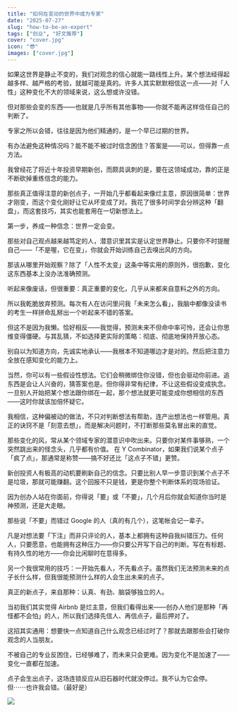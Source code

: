 ```yaml
---
title: "如何在变动的世界中成为专家"
date: "2025-07-27"
slug: "how-to-be-an-expert"
tags: ["创业", "好文推荐"]
cover: "cover.jpg"
icon: "😎"
images: ["cover.jpg"]
---
```

如果这世界是静止不变的，我们对观念的信心就能一路线性上升。某个想法经得起越多样、越严格的考验，就越可能是真的。许多人其实默默相信这一点——对「人性」这种变化不大的领域来说，这么想或许没错。



但对那些会变的东西——也就是几乎所有其他事物——你就不能再这样信任自己的判断了。



专家之所以会错，往往是因为他们精通的，是一个早已过期的世界。



有办法避免这种情况吗？能不能不被过时信念困住？答案是——可以，但得靠一点方法。



我曾经花了将近十年投资早期新创，而颇具讽刺的是，要在这领域成功，靠的正是不断砍掉重练信念的能力。



那些真正值得注意的新创点子，一开始几乎都看起来像烂主意，原因很简单：世界才刚变，而这个变化刚好让它从坏变成了对。我花了很多时间学会分辨这种「翻盘」，而这套技巧，其实也能套用在一切新想法上。



第一步，养成一种信念：世界一定会变。



那些对自己观点越来越笃定的人，潜意识里其实是认定世界静止。只要你不时提醒自己——「不是喔，它在变」，你就会开始训练自己去嗅出风的方向。



那该从哪里开始观察？除了「人性不太变」这条中等实用的原则外，很抱歉，变化这东西基本上没办法准确预测。



听起来像废话，但很重要：真正重要的变化，几乎从来都来自意料之外的方向。



所以我乾脆放弃预测。每次有人在访问里问我「未来怎么看」，我脑中都像没读书的考生一样拼命乱掰出一个听起来不错的答案。



但这不是因为我懒。恰好相反——我觉得，预测未来不但命中率可怜，还会让你思维变得僵硬。与其乱猜，不如选择更实际的策略：彻底、彻底地保持开放心态。



别自以为知道方向，先诚实地承认——我根本不知道哪边才是对的。然后把注意力全放在感知变化的能力上。



当然，你可以有一些假设性想法。它们会稍微绑住你没错，但也会驱动你前进。追东西是会让人兴奋的，猜答案也是。但你得非常有纪律，不让这些假设变成执念。
一旦别人开始把某个想法跟你绑在一起，那个想法就更可能变成你想相信的东西——这时你就该加倍怀疑它。



我相信，这种偏被动的做法，不只对判断想法有帮助，连产出想法也一样管用。真正的诀窍不是「刻意去想」，而是解决问题时，不打断那些莫名冒出来的直觉。



那些变化的风，常从某个领域专家的潜意识中吹出来。只要你对某件事够熟，一个突然跳出来的怪念头，几乎都有价值。
在 Y Combinator，如果我们说某个点子「疯了点」，那通常是称赞——搞不好还比「这点子不错」更赞。



新创投资人有极高的动机要刷新自己的信念。只要比别人早一步意识到某个点子不是垃圾，那就可能赚翻。这个回报不只是钱，更是你整个判断体系的现场验证。



因为创办人站在你面前，你得说「要」或「不要」，几个月后你就会知道你当时是神预测，还是大走眼。



那些说「不要」而错过 Google 的人（真的有几个），这笔帐会记一辈子。



凡是对想法要「下注」而非只评论的人，基本上都拥有这种自我纠错压力。任何人，只要愿意，也能拥有这种压力——你只要公开写下自己的判断。写在有标题、有持久性的地方——你会比闲聊时在意得多。



另一个我很常用的技巧：一开始先看人，不先看点子。虽然我们无法预测未来的点子长什么样，但我很能预测什么样的人会生出未来的点子。



真正的新点子，来自那种：认真、有劲、脑袋够独立的人。



当初我们其实觉得 Airbnb 是烂主意，但我们看得出来——创办人他们是那种「再怪都不会怕」的人，所以我们选择先信人、再信点子，最后押对了。



这招其实通用：想要快一点知道自己什么观念已经过时了？那就去跟那些会打破你观念的人当朋友。



不被自己的专业反困住，已经够难了，而未来只会更难。因为变化不是加速了——变化一直都在加速。



点子会生出点子，这场连锁反应从旧石器时代就没停过。我不认为它会停。
但⋯⋯也许我会错。（最好是）




![](https://prod-files-secure.s3.us-west-2.amazonaws.com/112d0858-5090-4d34-a606-b75eb8d65fd2/46476355-9cf3-4e99-9b7a-3531bc426380/1000202064.png?X-Amz-Algorithm=AWS4-HMAC-SHA256&X-Amz-Content-Sha256=UNSIGNED-PAYLOAD&X-Amz-Credential=ASIAZI2LB4664J5DZDK7%2F20250810%2Fus-west-2%2Fs3%2Faws4_request&X-Amz-Date=20250810T134146Z&X-Amz-Expires=3600&X-Amz-Security-Token=IQoJb3JpZ2luX2VjEJ3%2F%2F%2F%2F%2F%2F%2F%2F%2F%2FwEaCXVzLXdlc3QtMiJHMEUCIHqqNaA0UPaHe6GjvnMYnzxTRw2PfEWi%2BzwMVWN7hC2SAiEA9Mkc7v3O3JQ%2FcZah3vkhqmbWdEJZ5Hqc6bnF%2FiQIRJEqiAQI1v%2F%2F%2F%2F%2F%2F%2F%2F%2F%2FARAAGgw2Mzc0MjMxODM4MDUiDBO%2FxCQHCBRGWoKzCircA6MImMn%2BNad2qg1Bb97XhFvUuPBb%2F1EQeXEYA3aKtVy33qMGRYoAgu4CMgMYpAlGPN%2B94rTRLzRLAEwGJ4oDYHweJpnT9zpJMyqIIcK0%2B8ehYaXjyXCwSPjj8uN%2FynQInJ%2FGYiizkX5yJk9y8zVlvP4AtUkrI1eIkoXYYJAYcNmsf1ov4mPQ3mhQhRQcj6uwBjHQ9nOsMsFohkQH5HTCyBAIemu9Cl5xsk5nMHWfO34TCXTKcLPo6WbiBmxAFswjbHMpMlLwJJr7opcu%2FMLagIi%2F38C5UngExLkG9UB1P490YV80DTdSDzRzhZADuHK%2BWEhz3T3714cWSHD1MVGFJkhEbI4FGgJ7pCOLyLWUK4AjYxf5%2B45mjImmhvyH0t4GXzPVvdhnWDCp9q%2Fh8SkEcZ6QQkgL89vrH5TAD0LwRLoiCnn3Ifte8Na3cAgAtomGmnhJP2RZaVYkDqLNr7E%2FU1tVEauwQBIUQ9HZWgZWqhUXduzq8mrJeUxaqjM9P2PJieoCzD7gr3WTnWDOq9XpCn5SBLJwXDoZYjyWlzPFUMJpQ4N5U3KRC36wskItsQFPqofhzbdYXBHvhnD9hIrGpJ68IpcskNZItej1DSW03iUvTfDmuLdK6750BpXsMKKk4sQGOqUBIbDauAt7dRjxSV6VSCyVdxqBs%2BS2PQBFx5eZc6g7uLLsKFwwauVQOZTIo3wFgmM%2BsEKpQ%2FYlxCnj8Xa4Mld6SyL%2FC2TvF%2ByNGYb2X%2BhIn17rGzKdT9xR1vmWIi2OwRcFtUdgsuEOsgZlKGsRYvnwoD%2F4Cv12og3%2Be7J3Rnwa%2BnabSCAz9ZcFd4JtbhTix4gmnJVdlSoqNoREWXT3AlbGPmv5%2Fj7g&X-Amz-Signature=20744822c87202a687e0a36b01d1ea4fdd6f1e2dab42785f92de4263abf98f1a&X-Amz-SignedHeaders=host&x-amz-checksum-mode=ENABLED&x-id=GetObject)

